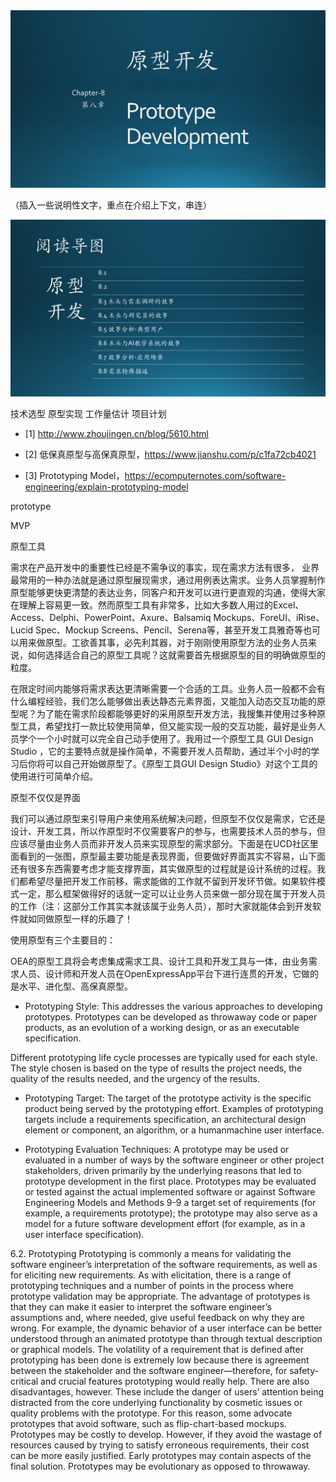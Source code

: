 

<div align="center">
<img src="Images/Slide1.JPG"/>
</div>

（插入一些说明性文字，重点在介绍上下文，串连）

<div align="center">
<img src="Images/Slide2.JPG"/>
</div>


技术选型
原型实现
工作量估计
项目计划

- [1] http://www.zhoujingen.cn/blog/5610.html
- [2] 低保真原型与高保真原型，https://www.jianshu.com/p/c1fa72cb4021

- [3] Prototyping Model，https://ecomputernotes.com/software-engineering/explain-prototyping-model

prototype

MVP



 

原型工具

需求在产品开发中的重要性已经是不需争议的事实，现在需求方法有很多， 业界最常用的一种办法就是通过原型展现需求，通过用例表达需求。业务人员掌握制作原型能够更快更清楚的表达业务，同客户和开发可以进行更直观的沟通，使得大家在理解上容易更一致。然而原型工具有非常多，比如大多数人用过的Excel、Access、Delphi、PowerPoint、Axure、Balsamiq Mockups、ForeUI、iRise、Lucid Spec、Mockup Screens、Pencil、Serena等，甚至开发工具雅奇等也可以用来做原型。工欲善其事，必先利其器，对于刚刚使用原型方法的业务人员来说，如何选择适合自己的原型工具呢？这就需要首先根据原型的目的明确做原型的粒度。

在限定时间内能够将需求表达更清晰需要一个合适的工具。业务人员一般都不会有什么编程经验，我们怎么能够做出表达静态元素界面，又能加入动态交互功能的原型呢？为了能在需求阶段都能够更好的采用原型开发方法，我搜集并使用过多种原型工具，希望找打一款比较使用简单，但又能实现一般的交互功能，最好是业务人员学个一个小时就可以完全自己动手使用了。我用过一个原型工具 GUI Design Studio ，它的主要特点就是操作简单，不需要开发人员帮助，通过半个小时的学习后你将可以自己开始做原型了。《原型工具GUI Design Studio》对这个工具的使用进行可简单介绍。

原型不仅仅是界面

我们可以通过原型来引导用户来使用系统解决问题，但原型不仅仅是需求，它还是设计、开发工具，所以作原型时不仅需要客户的参与，也需要技术人员的参与，但应该尽量由业务人员而非开发人员来实现原型的需求部分。下面是在UCD社区里面看到的一张图，原型最主要功能是表现界面，但要做好界面其实不容易，山下面还有很多东西需要考虑才能支撑界面，其实做原型的过程就是设计系统的过程。我们都希望尽量把开发工作前移，需求能做的工作就不留到开发环节做。如果软件模式一定，那么框架做得好的话就一定可以让业务人员来做一部分现在属于开发人员的工作（注：这部分工作其实本就该属于业务人员），那时大家就能体会到开发软件就如同做原型一样的乐趣了！

使用原型有三个主要目的：


OEA的原型工具将会考虑集成需求工具、设计工具和开发工具与一体，由业务需求人员、设计师和开发人员在OpenExpressApp平台下进行连贯的开发，它做的是水平、进化型、高保真原型。


- Prototyping Style: This addresses the various
approaches to developing prototypes. Prototypes can be developed as throwaway code
or paper products, as an evolution of a working design, or as an executable specification.

Different prototyping life cycle processes are
typically used for each style. The style chosen is based on the type of results the project
needs, the quality of the results needed, and
the urgency of the results.

- Prototyping Target: The target of the prototype activity is the specific product being
served by the prototyping effort. Examples
of prototyping targets include a requirements
specification, an architectural design element
or component, an algorithm, or a humanmachine user interface.

- Prototyping Evaluation Techniques: A prototype may be used or evaluated in a number of ways by the software engineer or
other project stakeholders, driven primarily
by the underlying reasons that led to prototype development in the first place. Prototypes may be evaluated or tested against
the actual implemented software or against 
Software Engineering Models and Methods 9-9
a target set of requirements (for example, a
requirements prototype); the prototype may
also serve as a model for a future software
development effort (for example, as in a user
interface specification).



6.2. Prototyping
Prototyping is commonly a means for validating
the software engineer’s interpretation of the software requirements, as well as for eliciting new
requirements. As with elicitation, there is a range
of prototyping techniques and a number of points
in the process where prototype validation may
be appropriate. The advantage of prototypes is
that they can make it easier to interpret the software engineer’s assumptions and, where needed,
give useful feedback on why they are wrong. For
example, the dynamic behavior of a user interface can be better understood through an animated prototype than through textual description
or graphical models. The volatility of a requirement that is defined after prototyping has been
done is extremely low because there is agreement
between the stakeholder and the software engineer—therefore, for safety-critical and crucial
features prototyping would really help. There are
also disadvantages, however. These include the
danger of users’ attention being distracted from
the core underlying functionality by cosmetic
issues or quality problems with the prototype. For
this reason, some advocate prototypes that avoid
software, such as flip-chart-based mockups. Prototypes may be costly to develop. However, if
they avoid the wastage of resources caused by
trying to satisfy erroneous requirements, their
cost can be more easily justified. Early prototypes may contain aspects of the final solution.
Prototypes may be evolutionary as opposed to
throwaway.